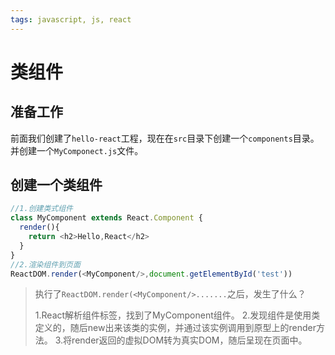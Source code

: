 ```yaml
---
tags: javascript, js, react
---
```


# 类组件

## 准备工作

前面我们创建了`hello-react`工程，现在在`src`目录下创建一个`components`目录。并创建一个`MyComponect.js`文件。

## 创建一个类组件

```javascript
//1.创建类式组件
class MyComponent extends React.Component {
  render(){
    return <h2>Hello,React</h2>
  }
}
//2.渲染组件到页面
ReactDOM.render(<MyComponent/>,document.getElementById('test'))
```

> 执行了`ReactDOM.render(<MyComponent/>.......`之后，发生了什么？
>
> 1.React解析组件标签，找到了MyComponent组件。
> 2.发现组件是使用类定义的，随后new出来该类的实例，并通过该实例调用到原型上的render方法。
> 3.将render返回的虚拟DOM转为真实DOM，随后呈现在页面中。